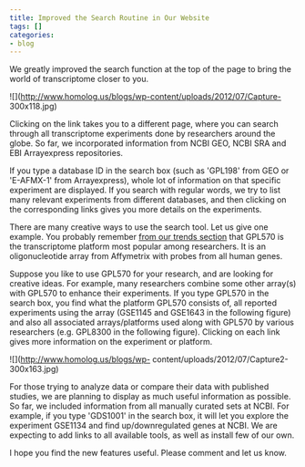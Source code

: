 ```yaml
---
title: Improved the Search Routine in Our Website
tags: []
categories:
- blog
---
```

We greatly improved the search function at the top of the page to bring the
world of transcriptome closer to you.
<!--more-->

![](http://www.homolog.us/blogs/wp-content/uploads/2012/07/Capture-
300x118.jpg)

Clicking on the link takes you to a different page, where you can search
through all transcriptome experiments done by researchers around the globe. So
far, we incorporated information from NCBI GEO, NCBI SRA and EBI Arrayexpress
repositories.

If you type a database ID in the search box (such as 'GPL198' from GEO or
'E-AFMX-1' from Arrayexpress), whole lot of information on that specific
experiment are displayed. If you search with regular words, we try to list
many relevant experiments from different databases, and then clicking on the
corresponding links gives you more details on the experiments.

There are many creative ways to use the search tool. Let us give one example.
You probably remember [from our trends
section](http://www.homolog.us/CI/index.php/charts/GPL) that GPL570 is the
transcriptome platform most popular among researchers. It is an
oligonucleotide array from Affymetrix with probes from all human genes.

Suppose you like to use GPL570 for your research, and are looking for creative
ideas. For example, many researchers combine some other array(s) with GPL570
to enhance their experiments. If you type GPL570 in the search box, you find
what the platform GPL570 consists of, all reported experiments using the array
(GSE1145 and GSE1643 in the following figure) and also all associated
arrays/platforms used along with GPL570 by various researchers (e.g. GPL8300
in the following figure). Clicking on each link gives more information on the
experiment or platform.

![](http://www.homolog.us/blogs/wp-
content/uploads/2012/07/Capture2-300x163.jpg)

For those trying to analyze data or compare their data with published studies,
we are planning to display as much useful information as possible. So far, we
included information from all manually curated sets at NCBI. For example, if
you type 'GDS1001' in the search box, it will let you explore the experiment
GSE1134 and find up/downregulated genes at NCBI. We are expecting to add links
to all available tools, as well as install few of our own.

I hope you find the new features useful. Please comment and let us know.

